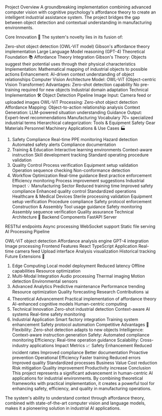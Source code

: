 Project Overview
A groundbreaking implementation combining advanced computer vision with cognitive psychology's affordance theory to create an intelligent industrial assistance system. The project bridges the gap between object detection and contextual understanding in manufacturing environments.

Core Innovation 🔬
The system's novelty lies in its fusion of:

Zero-shot object detection (OWL-ViT model)
Gibson's affordance theory implementation
Large Language Model reasoning (GPT-4)
Theoretical Foundation 📚
Affordance Theory Integration
Gibson's Theory: Objects suggest their potential uses through their physical characteristics
Implementation: Mathematical mapping of industrial objects to possible actions
Enhancement: AI-driven context understanding of object relationships
Computer Vision Architecture
Model: OWL-ViT (Object-centric Vision Transformer)
Advantages:
Zero-shot detection capability
No pre-training required for new objects
Industrial domain adaptation
Technical Implementation 🛠️
Object Detection Pipeline
Image Input: Camera feed or uploaded images
OWL-ViT Processing: Zero-shot object detection
Affordance Mapping: Object-to-action relationship analysis
Context Generation: LLM-powered situation understanding
Guidance Output: Expert-level recommendations
Manufacturing Vocabulary
70+ specialized industrial terms
Hierarchical categorization:
Tools & Equipment
Safety Gear
Materials
Personnel
Machinery
Applications & Use Cases 🏭
1. Safety Compliance
Real-time PPE monitoring
Hazard detection
Automated safety alerts
Compliance documentation
2. Training & Education
Interactive learning environments
Context-aware instruction
Skill development tracking
Standard operating procedure validation
3. Quality Control
Process verification
Equipment setup validation
Operation sequence checking
Non-conformance detection
4. Workflow Optimization
Real-time guidance
Best practice enforcement
Efficiency monitoring
Process improvement suggestions
Industrial Impact 💡
Manufacturing Sector
Reduced training time
Improved safety compliance
Enhanced quality control
Standardized operations
Healthcare & Medical Devices
Sterile processing validation
Equipment setup verification
Procedure compliance
Safety protocol enforcement
Construction & Assembly
Tool usage guidance
Safety monitoring
Assembly sequence verification
Quality assurance
Technical Architecture 🔧
Backend Components
FastAPI Server

RESTful endpoints
Async processing
WebSocket support
Static file serving
AI Processing Pipeline

OWL-ViT object detection
Affordance analysis engine
GPT-4 integration
Image processing
Frontend Features
React TypeScript Application
Real-time camera feed
Upload interface
Analysis visualization
Historical tracking
Future Extensions 🚀
1. Edge Computing
Local model deployment
Reduced latency
Offline capabilities
Resource optimization
2. Multi-Modal Integration
Audio processing
Thermal imaging
Motion detection
Environmental sensors
3. Advanced Analytics
Predictive maintenance
Performance trending
Resource optimization
Quality forecasting
Research Contributions 📊
1. Theoretical Advancement
Practical implementation of affordance theory
AI-enhanced cognitive models
Human-centric computing
2. Technical Innovation
Zero-shot industrial detection
Context-aware AI systems
Real-time safety monitoring
3. Industrial Application
Smart factory integration
Training system enhancement
Safety protocol automation
Competitive Advantages 🎯
Flexibility: Zero-shot detection adapts to new objects
Intelligence: Context-aware instruction generation
Safety: Automated compliance monitoring
Efficiency: Real-time operation guidance
Scalability: Cross-industry applications
Impact Metrics 📈
Safety Enhancement
Reduced incident rates
Improved compliance
Better documentation
Proactive prevention
Operational Efficiency
Faster training
Reduced errors
Improved quality
Standardized processes
Business Value
Cost reduction
Risk mitigation
Quality improvement
Productivity increase
Conclusion
This project represents a significant advancement in human-centric AI applications for industrial environments. By combining theoretical frameworks with practical implementation, it creates a powerful tool for enhancing safety, efficiency, and quality in manufacturing operations.

The system's ability to understand context through affordance theory, combined with state-of-the-art computer vision and language models, makes it a pioneering solution in industrial AI applications.
